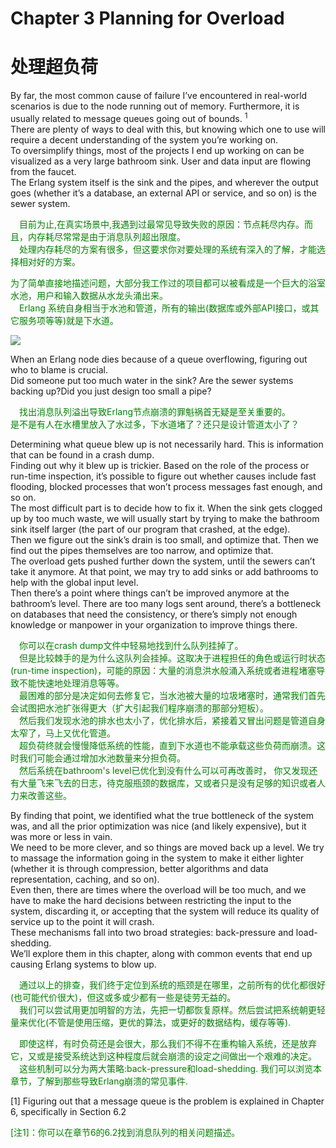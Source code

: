 # Chapter 3  Planning for Overload
# 处理超负荷
By far, the most common cause of failure I’ve encountered in real-world scenarios is due to the node running out of memory. Furthermore, it is usually related to message queues going out of bounds. <sup>1</sup><br>
There are plenty of ways to deal with this, but knowing which one to use will require a decent understanding of the system you’re working on.<br>
To oversimplify things, most of the projects I end up working on can be visualized as a very large bathroom sink. User and data input are flowing from the faucet.<br>
The Erlang system itself is the sink and the pipes, and wherever the output goes (whether it’s a database, an external API or service, and so on) is the sewer system.
<p></p> <font color="green">

&emsp;目前为止,在真实场景中,我遇到过最常见导致失败的原因：节点耗尽内存。而且，内存耗尽常常是由于消息队列超出限度。<br>
&emsp;处理内存耗尽的方案有很多，但这要求你对要处理的系统有深入的了解，才能选择相对好的方案。<br>

为了简单直接地描述问题，大部分我工作过的项目都可以被看成是一个巨大的浴室水池，用户和输入数据从水龙头涌出来。<br>
&emsp;Erlang 系统自身相当于水池和管道，所有的输出(数据库或外部API接口，或其它服务项等等)就是下水道。
</font> <p></p>

![](http://erlang-in-anger.qiniudn.com/chapter3_1.png)
<p></p>

When an Erlang node dies because of a queue overflowing, figuring out who to blame is crucial.<br>
Did someone put too much water in the sink? Are the sewer systems backing up?Did you just design too small a pipe?
<p></p> <font color="green">
&emsp;找出消息队列溢出导致Erlang节点崩溃的罪魁祸首无疑是至关重要的。<br>
是不是有人在水槽里放入了水过多，下水道堵了？还只是设计管道太小了？
</font> <p></p>
Determining what queue blew up is not necessarily hard. This is information that can be found in a crash dump.<br>
Finding out why it blew up is trickier. Based on the role of the process or run-time inspection, it’s possible to figure out whether causes include fast flooding, blocked processes that won’t process messages fast enough, and so on.<br>
The most difficult part is to decide how to fix it. When the sink gets clogged up by too much waste, we will usually start by trying to make the bathroom sink itself larger (the part of our program that crashed, at the edge).<br>
Then we figure out the sink’s drain is too small, and optimize that. Then we find out the pipes themselves are too narrow, and optimize that.<br>
The overload gets pushed further down the system, until the sewers can’t take it anymore. At that point, we may try to add sinks or add bathrooms to help with the global input level.<br>
Then there’s a point where things can’t be improved anymore at the bathroom’s level.
There are too many logs sent around, there’s a bottleneck on databases that need the consistency, or there’s simply not enough knowledge or manpower in your organization to improve things there.
<p></p> <font color="green">
&emsp;你可以在crash dump文件中轻易地找到什么队列挂掉了。<br>
&emsp;但是比较棘手的是为什么这队列会挂掉。这取决于进程担任的角色或运行时状态(run-time inspection)，可能的原因：大量的消息洪水般涌入系统或者进程堵塞导致不能快速地处理消息等等。<br>
&emsp;最困难的部分是决定如何去修复它，当水池被大量的垃圾堵塞时，通常我们首先会试图把水池扩张得更大（扩大引起我们程序崩溃的那部分短板）。<br>
&emsp;然后我们发现水池的排水也太小了，优化排水后，紧接着又冒出问题是管道自身太窄了，马上又优化管道。<br>
&emsp;超负荷终就会慢慢降低系统的性能，直到下水道也不能承载这些负荷而崩溃。这时我们可能会通过增加水池数量来分担负荷。<br>
&emsp;然后系统在bathroom's level已优化到没有什么可以可再改善时，
你又发现还有大量飞来飞去的日志，待克服瓶颈的数据库，又或者只是没有足够的知识或者人力来改善这些。
</font> <p></p>

By finding that point, we identified what the true bottleneck of the system was, and all the prior optimization was nice (and likely expensive), but it was more or less in vain.<br>
We need to be more clever, and so things are moved back up a level. We try to massage the information going in the system to make it either lighter (whether it is through compression, better algorithms and data representation, caching, and so on).<br>
Even then, there are times where the overload will be too much, and we have to make the hard decisions between restricting the input to the system, discarding it, or accepting that the system will reduce its quality of service up to the point it will crash.<br>
These mechanisms fall into two broad strategies: back-pressure and load-shedding.<br>
We’ll explore them in this chapter, along with common events that end up causing Erlang systems to blow up.
<p></p> <font color="green">

&emsp;通过以上的排查，我们终于定位到系统的瓶颈是在哪里，之前所有的优化都很好(也可能代价很大)，但这或多或少都有一些是徒劳无益的。<br>
&emsp;我们可以尝试用更加明智的方法，先把一切都恢复原样。然后尝试把系统朝更轻量来优化(不管是使用压缩，更优的算法，或更好的数据结构，缓存等等).<br>

&emsp;即使这样，有时负荷还是会很大，那么我们不得不在重构输入系统，还是放弃它，又或是接受系统达到这种程度后就会崩溃的设定之间做出一个艰难的决定。<br>
&emsp;这些机制可以分为两大策略:back-pressure和load-shedding.
我们可以浏览本章节，了解到那些导致Erlang崩溃的常见事件.
</font> <p></p>

[1] Figuring out that a message queue is the problem is explained in Chapter 6, specifically in Section 6.2
<p></p> <font color="green">

[注1]：你可以在章节6的6.2找到消息队列的相关问题描述。
</font> <p></p>
